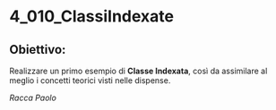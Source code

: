 # 4_010_ClassiIndexate
## Obiettivo: 
Realizzare un primo esempio di **Classe Indexata**, così da assimilare al meglio i concetti teorici visti nelle dispense.

*Racca Paolo*